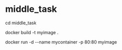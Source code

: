 # middle_task
cd middle_task

docker build -t myimage .

docker run -d --name mycontainer -p 80:80 myimage
